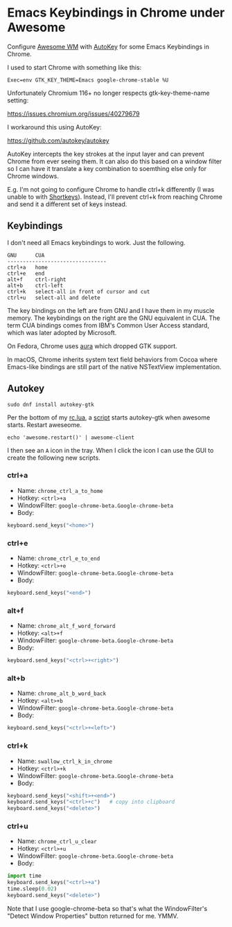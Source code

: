 # Emacs Keybindings in Chrome under Awesome

Configure [Awesome WM](https://awesomewm.org)
with [AutoKey](https://github.com/autokey/autokey)
for some Emacs Keybindings in Chrome.

I used to start Chrome with something like this:
```
Exec=env GTK_KEY_THEME=Emacs google-chrome-stable %U
```
Unfortunately Chromium 116+ no longer respects gtk-key-theme-name
setting:

  https://issues.chromium.org/issues/40279679

I workaround this using AutoKey:

  https://github.com/autokey/autokey

AutoKey intercepts the key strokes at the input layer and can 
prevent Chrome from ever seeing them. It can also do this based
on a window filter so I can have it translate a key combination
to soemthing else only for Chrome windows.

E.g. I'm not going to configure Chrome to handle ctrl+k differently
(I was unable to with [Shortkeys](https://chromewebstore.google.com/detail/shortkeys-custom-keyboard/logpjaacgmcbpdkdchjiaagddngobkck?hl=en)).
Instead, I'll prevent ctrl+k from reaching Chrome
and send it a different set of keys instead.

## Keybindings

I don't need all Emacs keybindings to work. Just the following.
```
GNU      CUA
--------------------------------
ctrl+a   home
ctrl+e   end
alt+f    ctrl-right
alt+b    ctrl-left
ctrl+k   select-all in front of cursor and cut
ctrl+u   select-all and delete
```
The key bindings on the left are from GNU and I have them in my muscle
memory. The keybindings on the right are the GNU equivalent in CUA.
The term CUA bindings comes from IBM's Common User Access standard,
which was later adopted by Microsoft.

On Fedora, Chrome uses
[aura](https://www.chromium.org/developers/design-documents/aura-desktop-window-manager)
which dropped GTK support.

In macOS, Chrome inherits system text field behaviors from Cocoa where
Emacs-like bindings are still part of the native NSTextView
implementation.

## Autokey

```
sudo dnf install autokey-gtk
```

Per the bottom of my [rc.lua](../rc.lua),
a [script](../autorun.sh) starts autokey-gtk
when awesome starts. Restart aweseome.
```
echo 'awesome.restart()' | awesome-client
```
I then see an `A` icon in the tray. When I click
the icon I can use the GUI to create the following
new scripts.

### ctrl+a

- Name: `chrome_ctrl_a_to_home`
- Hotkey: `<ctrl>+a`
- WindowFilter: `google-chrome-beta.Google-chrome-beta`
- Body:
```python
keyboard.send_keys("<home>")
```

### ctrl+e

- Name: `chrome_ctrl_e_to_end`
- Hotkey: `<ctrl>+e`
- WindowFilter: `google-chrome-beta.Google-chrome-beta`
- Body:
```python
keyboard.send_keys("<end>")
```

### alt+f

- Name: `chrome_alt_f_word_forward`
- Hotkey: `<alt>+f`
- WindowFilter: `google-chrome-beta.Google-chrome-beta`
- Body:
```python
keyboard.send_keys("<ctrl>+<right>")
```
### alt+b

- Name: `chrome_alt_b_word_back`
- Hotkey: `<alt>+b`
- WindowFilter: `google-chrome-beta.Google-chrome-beta`
- Body:
```python
keyboard.send_keys("<ctrl>+<left>")
```

### ctrl+k

- Name: `swallow_ctrl_k_in_chrome`
- Hotkey: `<ctrl>+k`
- WindowFilter: `google-chrome-beta.Google-chrome-beta`
- Body:
```python
keyboard.send_keys("<shift>+<end>")
keyboard.send_keys("<ctrl>+c")   # copy into clipboard
keyboard.send_keys("<delete>")
```

### ctrl+u

- Name: `chrome_ctrl_u_clear`
- Hotkey: `<ctrl>+u`
- WindowFilter: `google-chrome-beta.Google-chrome-beta`
- Body:
```python
import time
keyboard.send_keys("<ctrl>+a")
time.sleep(0.02)
keyboard.send_keys("<delete>")
```

Note that I use google-chrome-beta so that's what the
WindowFilter's "Detect Window Properties" button returned
for me. YMMV.
